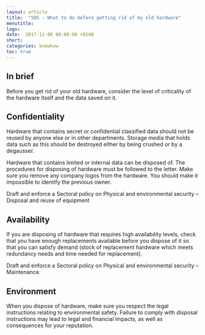 ```yaml
---
layout: article
title:  "SOS – What to do before getting rid of my old hardware"
menutitle:
logo:
date:  2017-11-06 00:00:00 +0100
short:
categories: knowhow
toc: true
---
```


## In brief
Before you get rid of your old hardware, consider the level of criticality of the hardware itself and the data saved on it.

## Confidentiality
Hardware that contains secret or confidential classified data should not be reused by anyone else or in other departments. Storage media that holds data such as this should be destroyed either by being crushed or by a degausser.

Hardware that contains limited or internal data can be disposed of. The procedures for disposing of hardware must be followed to the letter. Make sure you remove any company logos from the hardware. You should make it impossible to identify the previous owner. 

Draft and enforce a Sectoral policy on Physical and environmental security – Disposal and reuse of equipment

## Availability
If you are disposing of hardware that requires high availability levels, check that you have enough replacements available before you dispose of it so that you can satisfy demand (stock of replacement hardware which meets redundancy needs and time needed for replacement).

Draft and enforce a Sectoral policy on Physical and environmental security – Maintenance.

## Environment
When you dispose of hardware, make sure you respect the legal instructions relating to environmental safety. Failure to comply with disposal instructions may lead to legal and financial impacts, as well as consequences for your reputation.
